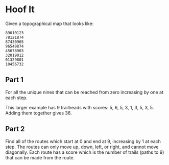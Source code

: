 # Hoof It

Given a topographical map that looks like:

```
89010123
78121874
87430965
96549874
45678903
32019012
01329801
10456732
```

## Part 1
For all the unique nines that can be reached from zero increasing by one at each step.

This larger example has 9 trailheads with scores: 5, 6, 5, 3, 1, 3, 5, 3, 5. Adding them together gives 36.

## Part 2
Find all of the routes which start at 0 and end at 9, increasing by 1 at each step.
The routes can only move up, down, left, or right, and cannot move diagonally. Each
route has a score which is the number of trails (paths to 9) that can be made from the route.
